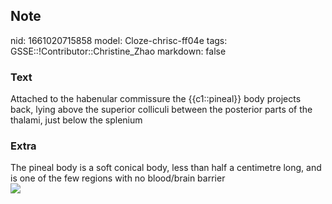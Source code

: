 ## Note
nid: 1661020715858
model: Cloze-chrisc-ff04e
tags: GSSE::!Contributor::Christine_Zhao
markdown: false

### Text
<div>
  <div>
    <div>
      <div>
        Attached to the habenular commissure the {{c1::pineal}}
        body projects back, lying above the superior colliculi
        between the posterior parts of the thalami, just below the
        splenium
      </div>
    </div>
  </div>
</div>

### Extra
<div>
  <div>
    <div>
      The pineal body is a soft conical body, less than half a
      centimetre long, and is one of the few regions with no
      blood/brain barrier
    </div>
    <div><img src= 
    "Screen%20Shot%202021-09-13%20at%2011.36.59%20am.png"></div>
  </div>
</div>
